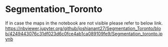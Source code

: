 # Segmentation_Toronto
If in case the maps in the notebook are not visible please refer to below link.
https://nbviewer.jupyter.org/github/joshianant27/Segmentation_Toronto/blob/4249443076c31df023d6c0fce4ab1ca089109fe9/Segmentation_toronto.ipynb
